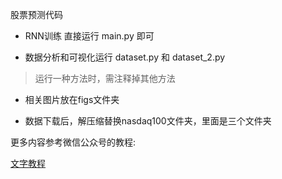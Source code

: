 股票预测代码


- RNN训练 直接运行 main.py 即可

- 数据分析和可视化运行 dataset.py 和 dataset_2.py 

> 运行一种方法时，需注释掉其他方法

- 相关图片放在figs文件夹

- 数据下载后，解压缩替换nasdaq100文件夹，里面是三个文件夹

更多内容参考微信公众号的教程:

[文字教程][link]

[link]:https://mp.weixin.qq.com/s/8Xhe0ir7QEWIYmtThqo0ew